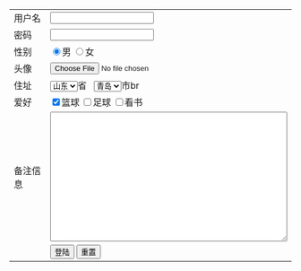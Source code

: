 <html>
  <head>
    <title>登陆.html</title>
  </head>
  <body>
    <form name="user" action="#" method="get">
       <table  align="center">
          <tr>
             <td>用户名</td>
             <td>
                <input type="text" name="username" id="username"/>
            </td>
          </tr>
          <tr>
             <td>密码</td>
             <td>
                <input type="password" name='pwd' id="pwd"/>
            </td>
          </tr>
          <tr>
             <td>性别</td>
             <td>
                <input type="radio" name="name" checked="checked"/>男
                <input type="radio" name="name"/>女
            </td>
          </tr>
            <tr>
                <td>头像</td>
                <td>
                    <input class="btn-file" type="file" name="file" />
                </td>
            </tr>
          <tr>
             <td>住址</td>
             <td>
                <select>
                   <option value='山东' selected="selected">山东</option>
                   <option >广西</option>
                   <option>北京</option>
                </select>省&nbsp;&nbsp;
                <select>
                   <option>青岛</option>                    <option>柳州</option>                   <option>北京</option>                </select>市br
            </td>
          </tr>
          <tr>
             <td>爱好</td>
             <td>
                <input type="checkbox" name="sport" checked="checked"/>篮球
                <input type="checkbox" name="basketball"/>足球
                <input type="checkbox" name="volleyball"/>看书
            </td>
          </tr>
          <tr>
             <td>备注信息</td>
             <td>
                <textarea rows="15" cols="50"></textarea>
            </td>
          </tr>
          <tr>
             <td></td>
             <td>
                <input type="submit" id="id" value="登陆" onclick="return sub()"/>
                    <script><!--检查用户名 密码-->
                    function sub(){
                        var username=document.getElementById("username").value
                        var pwd=document.getElementById("username").value
                        alert("用户名: "+username+" "+"密码: "+pwd);
                    }
                    </script>
                <input type="reset" name="reset" value="重置"/>
            </td>
          </tr>
       </table>
    </form>
  </body>
</html>

